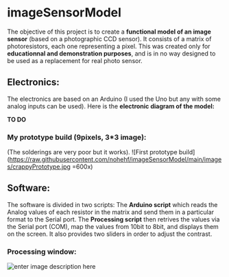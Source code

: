 # imageSensorModel

The objective of this project is to create a **functional model of an image sensor** (based on a photographic CCD sensor). It consists of a matrix of photoresistors, each one representing a pixel.
This was created only for **educationnal and demonstration purposes**, and is in no way designed to be used as a replacement for real photo sensor.

## Electronics:
The electronics are based on an Arduino (I used the Uno but any with some analog inputs can be used). Here is the **electronic diagram of the model:**

**TO DO**

### My prototype build (9pixels, 3*3 image):
(The solderings are very poor but it works).
![First prototype build](https://raw.githubusercontent.com/nohehf/imageSensorModel/main/images/crappyPrototype.jpg =600x)
## Software:
The software is divided in two scripts: The **Arduino script** which reads the Analog values of each resistor in the matrix and send them in a particular format to the Serial port.
The **Processing script** then retrives the values via the Serial port (COM), map the values from 10bit to 8bit, and displays them on the screen. It also provides two sliders in order to adjust the contrast.

### Processing window:
![enter image description here](https://raw.githubusercontent.com/nohehf/imageSensorModel/main/images/softwareScreenshot.png)

